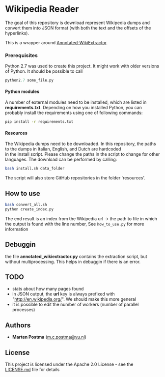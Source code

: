 # Wikipedia Reader

The goal of this repository is download represent Wikipedia dumps
and convert them into JSON format (with both the text and the offsets of the hyperlinks).

This is a wrapper around [Annotated-WikiExtractor](https://github.com/jodaiber/Annotated-WikiExtractor).

### Prerequisites
Python 2.7 was used to create this project. It might work with older versions of Python.
It should be possible to call
```python
python2.7 some_file.py
```
#### Python modules

A number of external modules need to be installed, which are listed in **requirements.txt**.
Depending on how you installed Python, you can probably install the requirements using one of following commands:
```bash
pip install -r requirements.txt
```

#### Resources
The Wikipedia dumps need to be downloaded. In this repository, the paths to the dumps in Italian, English, and Dutch are hardcoded \
in the install script. Please change the paths in the script to change for other languages. The download can be performed by calling:
```bash
bash install.sh data_folder
```

The script will also store GitHub repositories in the folder 'resources'.

## How to use
```bash 
bash convert_all.sh
python create_index.py
```

The end result is an index from the Wikipedia url -> 
the path to file in which the output is found with the line number,
See `how_to_use.py` for more information

## Debuggin
the file **annotated_wikiextractor.py** contains the extraction script, but
without multiprocessing. This helps in debuggin if there is an error.

## TODO
* stats about how many pages found
* in JSON output, the **url** key is always prefixed with "http://en.wikipedia.org/". 
We should make this more general
* it is possible to edit the number of workers (number of parallel processes)
    
## Authors
* **Marten Postma** (m.c.postma@vu.nl)

## License
This project is licensed under the Apache 2.0 License - see the [LICENSE.md](LICENSE.md) file for details

